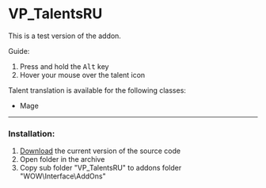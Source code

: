 # VP_TalentsRU

This is a test version of the addon.

Guide:
1. Press and hold the <kbd>Alt</kbd> key
2. Hover your mouse over the talent icon

Talent translation is available for the following classes:
- Mage

---

### Installation:
1. [Download](https://github.com/GoodOldWoW/VP_TalentsRU/archive/refs/heads/main.zip) the current version of the source code
2. Open folder in the archive
3. Copy sub folder "VP_TalentsRU" to addons folder "WOW\Interface\AddOns\"
